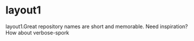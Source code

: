 # layout1
layout1.Great repository names are short and memorable. Need inspiration? How about verbose-spork
